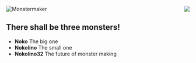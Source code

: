 ![Monstermaker](http://www.nikolairadke.de/Nokolino/monstermaker_github2.jpg)
<img src="http://www.nikolairadke.de/Nokolino/monsterbande_github.jpg" align="right">
                                                                                   
## There shall be three monsters!
  
* **Noko** The big one
* **Nokolino** The small one
* **Nokolino32** The future of monster making
